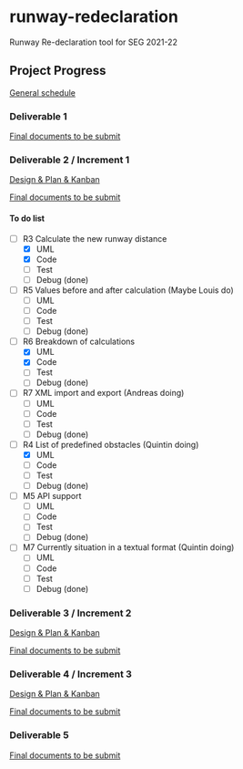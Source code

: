 # runway-redeclaration
Runway Re-declaration tool for SEG 2021-22

## Project Progress

[General schedule](https://www.notion.so/a0ae5456d14d48db850f49a62f104d45?v=defac28aeb1b4d4b882bbb5c85cc1157)

### Deliverable 1
[Final documents to be submit](https://docs.google.com/document/d/1fKPJv4rfBne1whTdub1cFcnlCgNcMO4qehZ7IZgpIXA/edit?usp=sharing)


### Deliverable 2 / Increment 1
[Design & Plan & Kanban](https://www.notion.so/Deliverible-2-5030f805afd24bd286f198c9d0eca4f6)

[Final documents to be submit](https://docs.google.com/document/d/1XfpTn_eq0Yh-e-SoBirX_h_gyPdRtlNwJGsJjJAuO6I/edit?usp=sharing)

#### To do list
- [ ] R3 Calculate the new runway distance
    - [x] UML
    - [x] Code
    - [ ] Test
    - [ ] Debug (done)
- [ ] R5 Values before and after calculation (Maybe Louis do)
    - [ ] UML
    - [ ] Code
    - [ ] Test
    - [ ] Debug (done)
- [ ] R6 Breakdown of calculations
    - [x] UML
    - [x] Code
    - [ ] Test
    - [ ] Debug (done)
- [ ] R7 XML import and export (Andreas doing)
    - [ ] UML
    - [ ] Code
    - [ ] Test
    - [ ] Debug (done)
- [ ] R4 List of predefined obstacles (Quintin doing)
    - [x] UML
    - [ ] Code
    - [ ] Test
    - [ ] Debug (done)
- [ ] M5 API support
    - [ ] UML
    - [ ] Code
    - [ ] Test
    - [ ] Debug (done)
- [ ] M7 Currently situation in a textual format (Quintin doing)
    - [ ] UML
    - [ ] Code
    - [ ] Test
    - [ ] Debug (done)

### Deliverable 3 / Increment 2
[Design & Plan & Kanban](https://www.notion.so/Deliverible-3-6d03e8454fd54716bdccf92610ced711)

[Final documents to be submit](https://docs.google.com/document/d/12WqEjJzDcIwQOkClv35nezUQwTNDtAgbs4a-tmqQYIE/edit?usp=sharing)

### Deliverable 4 / Increment 3
[Design & Plan & Kanban](https://www.notion.so/Deliverible-4-fef55773ede34a9e991155ea595c4202)

[Final documents to be submit](https://docs.google.com/document/d/1Z3eaZ67QTVRZkwA2TFlBF3WrJB65PmhP4J0tLETplks/edit?usp=sharing)

### Deliverable 5
[Final documents to be submit](https://docs.google.com/document/d/1EdgWp-AGxcvUMqCGzSXS1_sQ_igdlKp-bGXKuUROyrg/edit?usp=sharing)
